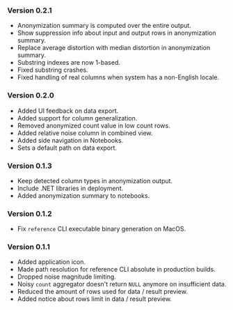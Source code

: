 ### Version 0.2.1

- Anonymization summary is computed over the entire output.
- Show suppression info about input and output rows in anonymization summary.
- Replace average distortion with median distortion in anonymization summary.
- Substring indexes are now 1-based.
- Fixed substring crashes.
- Fixed handling of real columns when system has a non-English locale.

### Version 0.2.0

- Added UI feedback on data export.
- Added support for column generalization.
- Removed anonymized count value in low count rows.
- Added relative noise column in combined view.
- Added side navigation in Notebooks.
- Sets a default path on data export.

### Version 0.1.3

- Keep detected column types in anonymization output.
- Include .NET libraries in deployment.
- Added anonymization summary to notebooks.

### Version 0.1.2

- Fix `reference` CLI executable binary generation on MacOS.

### Version 0.1.1

- Added application icon.
- Made path resolution for reference CLI absolute in production builds.
- Dropped noise magnitude limiting.
- Noisy `count` aggregator doesn't return `NULL` anymore on insufficient data.
- Reduced the amount of rows used for data / result preview.
- Added notice about rows limit in data / result preview.
